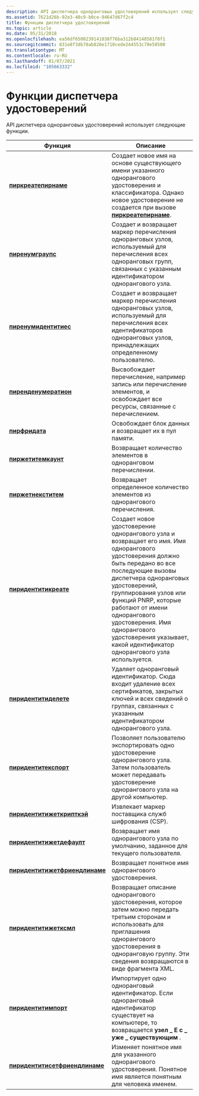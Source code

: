 ```yaml
---
description: API диспетчера одноранговых удостоверений использует следующие функции.
ms.assetid: 7621d26b-92e3-40c9-b0ce-94647d67f2c4
title: Функции диспетчера удостоверений
ms.topic: article
ms.date: 05/31/2018
ms.openlocfilehash: ea56df6500239141038f76ba312b84148581f8f1
ms.sourcegitcommit: 831e8f3db78ab820e1710cede244553c70e50500
ms.translationtype: MT
ms.contentlocale: ru-RU
ms.lasthandoff: 01/07/2021
ms.locfileid: "105663332"
---
```

# <a name="identity-manager-functions"></a>Функции диспетчера удостоверений

API диспетчера одноранговых удостоверений использует следующие функции.



| Функция                                                           | Описание                                                                                                                                                                                                                                                                                            |
|--------------------------------------------------------------------|--------------------------------------------------------------------------------------------------------------------------------------------------------------------------------------------------------------------------------------------------------------------------------------------------------|
| [**пиркреатепирнаме**](/windows/desktop/api/P2P/nf-p2p-peercreatepeername)                   | Создает новое имя на основе существующего имени указанного однорангового удостоверения и классификатора. Однако новое удостоверение не создается при вызове [**пиркреатепирнаме**](/windows/desktop/api/P2P/nf-p2p-peercreatepeername).                                                                                                     |
| [**пиренумграупс**](/windows/desktop/api/P2P/nf-p2p-peerenumgroups)                           | Создает и возвращает маркер перечисления одноранговых узлов, используемый для перечисления всех одноранговых групп, связанных с указанным идентификатором однорангового узла.                                                                                                                                                                          |
| [**пиренумидентитиес**](/windows/desktop/api/P2P/nf-p2p-peerenumidentities)                   | Создает и возвращает маркер перечисления одноранговых узлов, используемый для перечисления всех идентификаторов одноранговых узлов, принадлежащих определенному пользователю.                                                                                                                                                                                |
| [**пиренденумератион**](/windows/desktop/api/P2P/nf-p2p-peerendenumeration)                   | Высвобождает перечисление, например запись или перечисление элементов, и освобождает все ресурсы, связанные с перечислением.                                                                                                                                                                   |
| [**пирфридата**](/windows/desktop/api/P2P/nf-p2p-peerfreedata)                               | Освобождает блок данных и возвращает их в пул памяти.                                                                                                                                                                                                                                         |
| [**пиржетитемкаунт**](/windows/desktop/api/P2P/nf-p2p-peergetitemcount)                       | Возвращает количество элементов в одноранговом перечислении.                                                                                                                                                                                                                                                    |
| [**пиржетнекститем**](/windows/desktop/api/P2P/nf-p2p-peergetnextitem)                         | Возвращает определенное количество элементов из однорангового перечисления.                                                                                                                                                                                                                                            |
| [**пиридентитикреате**](/windows/desktop/api/P2P/nf-p2p-peeridentitycreate)                   | Создает новое удостоверение однорангового узла и возвращает его имя. Имя однорангового удостоверения должно быть передано во все последующие вызовы диспетчера одноранговых удостоверений, группирования узлов или функций PNRP, которые работают от имени однорангового удостоверения. Имя однорангового удостоверения указывает, какой идентификатор однорангового узла используется. |
| [**пиридентитиделете**](/windows/desktop/api/P2P/nf-p2p-peeridentitydelete)                   | Удаляет одноранговый идентификатор. Сюда входит удаление всех сертификатов, закрытых ключей и всех сведений о группах, связанных с указанным идентификатором однорангового узла.                                                                                                                                                   |
| [**пиридентитекспорт**](/windows/desktop/api/P2P/nf-p2p-peeridentityexport)                   | Позволяет пользователю экспортировать одно удостоверение однорангового узла. Затем пользователь может передавать удостоверение однорангового узла на другой компьютер.                                                                                                                                                                                       |
| [**пиридентитижеткрипткэй**](/windows/desktop/api/P2P/nf-p2p-peeridentitygetcryptkey)         | Извлекает маркер поставщика служб шифрования (CSP).                                                                                                                                                                                                                                          |
| [**пиридентитижетдефаулт**](/windows/desktop/api/P2P/nf-p2p-peeridentitygetdefault)           | Возвращает имя однорангового узла по умолчанию, заданное для текущего пользователя.                                                                                                                                                                                                                                              |
| [**пиридентитижетфриендлинаме**](/windows/desktop/api/P2P/nf-p2p-peeridentitygetfriendlyname) | Возвращает понятное имя однорангового удостоверения.                                                                                                                                                                                                                                                        |
| [**пиридентитижетксмл**](/windows/desktop/api/P2P/nf-p2p-peeridentitygetxml)                   | Возвращает описание однорангового удостоверения, которое затем можно передать третьим сторонам и использовать для приглашения однорангового удостоверения в одноранговую группу. Эти сведения возвращаются в виде фрагмента XML.                                                                                                           |
| [**пиридентитимпорт**](/windows/desktop/api/P2P/nf-p2p-peeridentityimport)                   | Импортирует одно одноранговый идентификатор. Если одноранговый идентификатор существует на компьютере, то возвращается **узел \_ E с \_ уже \_ существующим** .                                                                                                                                                                                        |
| [**пиридентитисетфриендлинаме**](/windows/desktop/api/P2P/nf-p2p-peeridentitysetfriendlyname) | Изменяет понятное имя для указанного однорангового удостоверения. Понятное имя является понятным для человека именем.                                                                                                                                                                                                |



 

 

 



